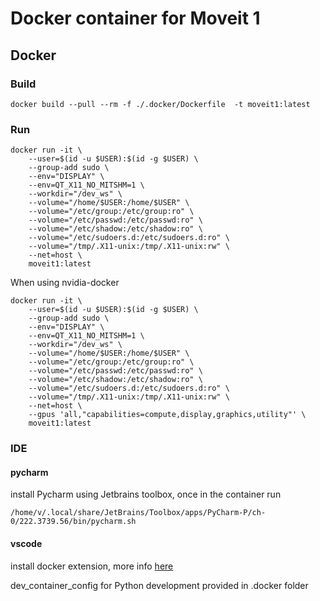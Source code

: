 # Docker container for Moveit 1

## Docker

### Build

```shell
docker build --pull --rm -f ./.docker/Dockerfile  -t moveit1:latest
```

### Run

```shell
docker run -it \
    --user=$(id -u $USER):$(id -g $USER) \
    --group-add sudo \
    --env="DISPLAY" \
    --env=QT_X11_NO_MITSHM=1 \
    --workdir="/dev_ws" \
    --volume="/home/$USER:/home/$USER" \
    --volume="/etc/group:/etc/group:ro" \
    --volume="/etc/passwd:/etc/passwd:ro" \
    --volume="/etc/shadow:/etc/shadow:ro" \
    --volume="/etc/sudoers.d:/etc/sudoers.d:ro" \
    --volume="/tmp/.X11-unix:/tmp/.X11-unix:rw" \
    --net=host \
    moveit1:latest
```

When using nvidia-docker

```shell
docker run -it \
    --user=$(id -u $USER):$(id -g $USER) \
    --group-add sudo \
    --env="DISPLAY" \
    --env=QT_X11_NO_MITSHM=1 \
    --workdir="/dev_ws" \
    --volume="/home/$USER:/home/$USER" \
    --volume="/etc/group:/etc/group:ro" \
    --volume="/etc/passwd:/etc/passwd:ro" \
    --volume="/etc/shadow:/etc/shadow:ro" \
    --volume="/etc/sudoers.d:/etc/sudoers.d:ro" \
    --volume="/tmp/.X11-unix:/tmp/.X11-unix:rw" \
    --net=host \
    --gpus 'all,"capabilities=compute,display,graphics,utility"' \
    moveit1:latest
```

### IDE

#### pycharm

install Pycharm using Jetbrains toolbox, once in the container run

```shell
/home/v/.local/share/JetBrains/Toolbox/apps/PyCharm-P/ch-0/222.3739.56/bin/pycharm.sh
```

#### vscode

install docker extension, more info [here](https://code.visualstudio.com/docs/remote/containers)

dev_container_config for Python development provided in .docker folder

